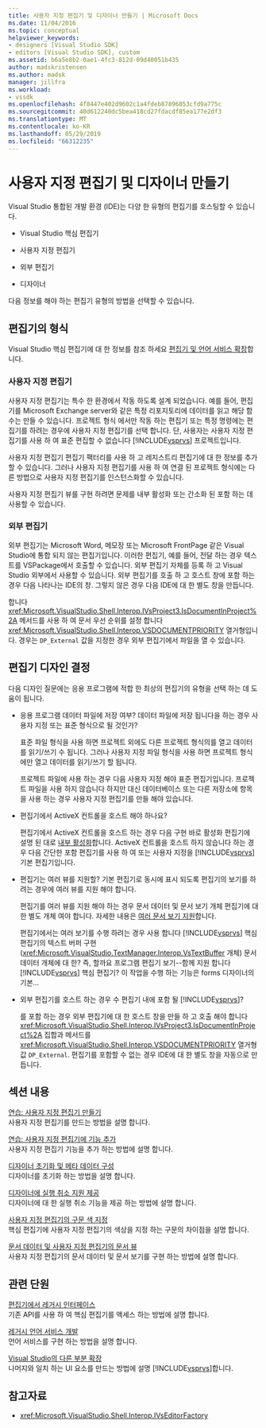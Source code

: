 ```yaml
---
title: 사용자 지정 편집기 및 디자이너 만들기 | Microsoft Docs
ms.date: 11/04/2016
ms.topic: conceptual
helpviewer_keywords:
- designers [Visual Studio SDK]
- editors [Visual Studio SDK], custom
ms.assetid: b6a5e8b2-0ae1-4fc3-812d-09d40051b435
author: madskristensen
ms.author: madsk
manager: jillfra
ms.workload:
- vssdk
ms.openlocfilehash: 4f8447e402d9602c1a4fdeb87896853cfd9a775c
ms.sourcegitcommit: 40d612240dc5bea418cd27fdacdf85ea177e2df3
ms.translationtype: MT
ms.contentlocale: ko-KR
ms.lasthandoff: 05/29/2019
ms.locfileid: "66312235"
---
```

# <a name="create-custom-editors-and-designers"></a>사용자 지정 편집기 및 디자이너 만들기

Visual Studio 통합된 개발 환경 (IDE)는 다양 한 유형의 편집기를 호스팅할 수 있습니다.

- Visual Studio 핵심 편집기

- 사용자 지정 편집기

- 외부 편집기

- 디자이너

다음 정보를 해야 하는 편집기 유형의 방법을 선택할 수 있습니다.

## <a name="types-of-editor"></a>편집기의 형식

Visual Studio 핵심 편집기에 대 한 정보를 참조 하세요 [편집기 및 언어 서비스 확장](../extensibility/extending-the-editor-and-language-services.md)합니다.

### <a name="custom-editors"></a>사용자 지정 편집기
 사용자 지정 편집기는 특수 한 환경에서 작동 하도록 설계 되었습니다. 예를 들어, 편집기를 Microsoft Exchange server와 같은 특정 리포지토리에 데이터를 읽고 해당 함수는 만들 수 있습니다. 프로젝트 형식 에서만 작동 하는 편집기 또는 특정 명령에는 편집기를 하려는 경우에 사용자 지정 편집기를 선택 합니다. 단, 사용자는 사용자 지정 편집기를 사용 하 여 표준 편집할 수 없습니다 [!INCLUDE[vsprvs](../code-quality/includes/vsprvs_md.md)] 프로젝트입니다.

 사용자 지정 편집기 편집기 팩터리를 사용 하 고 레지스트리 편집기에 대 한 정보를 추가할 수 있습니다. 그러나 사용자 지정 편집기를 사용 하 여 연결 된 프로젝트 형식에는 다른 방법으로 사용자 지정 편집기를 인스턴스화할 수 있습니다.

 사용자 지정 편집기 뷰를 구현 하려면 문제를 내부 활성화 또는 간소화 된 포함 하는 데 사용할 수 있습니다.

### <a name="external-editors"></a>외부 편집기
 외부 편집기는 Microsoft Word, 메모장 또는 Microsoft FrontPage 같은 Visual Studio에 통합 되지 않는 편집기입니다. 이러한 편집기, 예를 들어, 전달 하는 경우 텍스트를 VSPackage에서 호출할 수 있습니다. 외부 편집기 자체를 등록 하 고 Visual Studio 외부에서 사용할 수 있습니다. 외부 편집기를 호출 하 고 호스트 창에 포함 하는 경우 다음 나타나는 IDE의 창. 그렇지 않은 경우 다음 IDE에 대 한 별도 창을 만듭니다.

 합니다 <xref:Microsoft.VisualStudio.Shell.Interop.IVsProject3.IsDocumentInProject%2A> 메서드를 사용 하 여 문서 우선 순위를 설정 합니다 <xref:Microsoft.VisualStudio.Shell.Interop.VSDOCUMENTPRIORITY> 열거형입니다. 경우는 `DP_External` 값을 지정한 경우 외부 편집기에서 파일을 열 수 있습니다.

## <a name="editor-design-decisions"></a>편집기 디자인 결정
 다음 디자인 질문에는 응용 프로그램에 적합 한 최상의 편집기의 유형을 선택 하는 데 도움이 됩니다.

- 응용 프로그램 데이터 파일에 저장 여부? 데이터 파일에 저장 됩니다을 하는 경우 사용자 지정 또는 표준 형식으로 될 것인가?

   표준 파일 형식을 사용 하면 프로젝트 외에도 다른 프로젝트 형식의를 열고 데이터를 읽기/쓰기 수 됩니다. 그러나 사용자 지정 파일 형식을 사용 하면 프로젝트 형식에만 열고 데이터를 읽기/쓰기 할 됩니다.

   프로젝트 파일에 사용 하는 경우 다음 사용자 지정 해야 표준 편집기입니다. 프로젝트 파일을 사용 하지 않습니다 하지만 대신 데이터베이스 또는 다른 저장소에 항목을 사용 하는 경우 사용자 지정 편집기를 만들 해야 있습니다.

- 편집기에서 ActiveX 컨트롤을 호스트 해야 하나요?

   편집기에서 ActiveX 컨트롤을 호스트 하는 경우 다음 구현 바로 활성화 편집기에 설명 된 대로 [내부 활성화](../extensibility/in-place-activation.md)합니다. ActiveX 컨트롤을 호스트 하지 않습니다 하는 경우 다음 간단한 포함 편집기를 사용 하 여 또는 사용자 지정을 [!INCLUDE[vsprvs](../code-quality/includes/vsprvs_md.md)] 기본 편집기입니다.

- 편집기는 여러 뷰를 지원할? 기본 편집기로 동시에 표시 되도록 편집기의 보기를 하려는 경우에 여러 뷰를 지원 해야 합니다.

   편집기를 여러 뷰를 지원 해야 하는 경우 문서 데이터 및 문서 보기 개체 편집기에 대 한 별도 개체 여야 합니다. 자세한 내용은 [여러 문서 보기 지원](../extensibility/supporting-multiple-document-views.md)합니다.

   편집기에서는 여러 보기를 수행 하려는 경우 사용 합니다 [!INCLUDE[vsprvs](../code-quality/includes/vsprvs_md.md)] 핵심 편집기의 텍스트 버퍼 구현 (<xref:Microsoft.VisualStudio.TextManager.Interop.VsTextBuffer> 개체) 문서 데이터 개체에 대 한? 즉, 할까요 프로그램 편집기 보기--함께 지원 합니다 [!INCLUDE[vsprvs](../code-quality/includes/vsprvs_md.md)] 핵심 편집기? 이 작업을 수행 하는 기능은 forms 디자이너의 기본...

- 외부 편집기를 호스트 하는 경우 수 편집기 내에 포함 될 [!INCLUDE[vsprvs](../code-quality/includes/vsprvs_md.md)]?

   를 포함 하는 경우 외부 편집기에 대 한 호스트 창을 만들 하 고 호출 해야 합니다 <xref:Microsoft.VisualStudio.Shell.Interop.IVsProject3.IsDocumentInProject%2A> 집합과 메서드를 <xref:Microsoft.VisualStudio.Shell.Interop.VSDOCUMENTPRIORITY> 열거형 값 `DP_External`. 편집기를 포함할 수 없는 경우 IDE에 대 한 별도 창을 자동으로 만듭니다.

## <a name="in-this-section"></a>섹션 내용

[연습: 사용자 지정 편집기 만들기](../extensibility/walkthrough-creating-a-custom-editor.md)\
사용자 지정 편집기를 만드는 방법을 설명 합니다.

[연습: 사용자 지정 편집기에 기능 추가](../extensibility/walkthrough-adding-features-to-a-custom-editor.md)\
사용자 지정 편집기 기능을 추가 하는 방법에 설명 합니다.

[디자이너 초기화 및 메타 데이터 구성](../extensibility/designer-initialization-and-metadata-configuration.md)\
디자이너를 초기화 하는 방법을 설명 합니다.

[디자이너에 실행 취소 지원 제공](../extensibility/supplying-undo-support-to-designers.md)\
디자이너에 대 한 실행 취소 기능을 제공 하는 방법에 설명 합니다.

[사용자 지정 편집기의 구문 색 지정](../extensibility/syntax-coloring-in-custom-editors.md)\
핵심 편집기에 사용자 지정 편집기의 색상을 지정 하는 구문의 차이점을 설명 합니다.

[문서 데이터 및 사용자 지정 편집기의 문서 뷰](../extensibility/document-data-and-document-view-in-custom-editors.md)\
사용자 지정 편집기의 문서 데이터 및 문서 보기를 구현 하는 방법에 설명 합니다.

## <a name="related-sections"></a>관련 단원

[편집기에서 레거시 인터페이스](../extensibility/legacy-interfaces-in-the-editor.md)\
기존 API를 사용 하 여 핵심 편집기를 액세스 하는 방법에 설명 합니다.

[레거시 언어 서비스 개발](../extensibility/internals/developing-a-legacy-language-service.md)\
언어 서비스를 구현 하는 방법을 설명 합니다.

[Visual Studio의 다른 부분 확장](../extensibility/extending-other-parts-of-visual-studio.md)\
나머지와 일치 하는 UI 요소를 만드는 방법에 설명 [!INCLUDE[vsprvs](../code-quality/includes/vsprvs_md.md)]합니다.

## <a name="see-also"></a>참고자료

- <xref:Microsoft.VisualStudio.Shell.Interop.IVsEditorFactory>